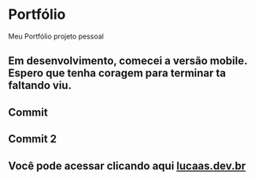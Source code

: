 # Portfólio
Meu Portfólio projeto pessoal 

## Em desenvolvimento, comecei a versão mobile. Espero que tenha coragem para terminar ta faltando viu.  
## Commit
## Commit 2


## Você pode acessar clicando aqui [lucaas.dev.br](lucaas.dev.br)

